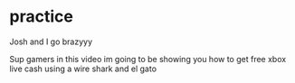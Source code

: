# practice
Josh and I go brazyyy

Sup gamers in this video im going to be showing you how to get free xbox live cash using a wire shark and el gato